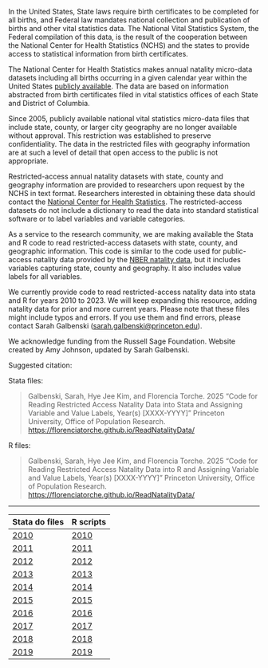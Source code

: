 In the United States, State laws require birth certificates to be completed for all births, and Federal law mandates national collection and publication of births and other vital statistics data. The National Vital Statistics System, the Federal compilation of this data, is the result of the cooperation between the National Center for Health Statistics (NCHS) and the states to provide access to statistical information from birth certificates.

The National Center for Health Statistics makes annual natality micro-data datasets including all births occurring in a given calendar year within the United States [publicly available](https://www.cdc.gov/nchs/data_access/vitalstatsonline.htm). The data are based on information abstracted from birth certificates filed in vital statistics offices of each State and District of Columbia. 

Since 2005, publicly available national vital statistics micro-data files that include state, county, or larger city geography are no longer available without approval. This restriction was established to preserve confidentiality. The data in the restricted files with geography information are at such a level of detail that open access to the public is not appropriate.

Restricted-access annual natality datasets with state, county and geography information are provided to researchers upon request by the NCHS in text format. Researchers interested in obtaining these data should contact the [National Center for Health Statistics](https://www.cdc.gov/nchs/nvss/nvss-restricted-data.htm#:~:text=Conditions%20of%20Use%20for%20Restricted%20Data,-Once%20researchers%20have&text=The%20data%20files%20cannot%20be,in%20the%20data%20use%20agreement.). The restricted-access datasets do not include a dictionary to read the data into standard statistical software or to label variables and variable categories. 

As a service to the research community, we are making available the Stata and R code to read restricted-access datasets with state, county, and geographic information. This code is similar to the code used for public-access natality data provided by the [NBER natality data](https://www.nber.org/research/data/vital-statistics-birth-data-nber), but it includes variables capturing state, county and geography. It also includes value labels for all variables. 

We currently provide code to read restricted-access natality data into stata and R for years 2010 to 2023. We will keep expanding this resource, adding natality data for prior and more current years. Please note that these files might include typos and errors. If you use them and find errors, please contact Sarah Galbenski (sarah.galbenski@princeton.edu).

We acknowledge funding from the Russell Sage Foundation. Website created by Amy Johnson, updated by Sarah Galbenski. 

Suggested citation:
 
Stata files:
> Galbenski, Sarah, Hye Jee Kim, and Florencia Torche. 2025 “Code for Reading Restricted Access Natality Data into Stata and Assigning Variable and Value Labels, Year(s) [XXXX-YYYY]” Princeton University, Office of Population Research. https://florenciatorche.github.io/ReadNatalityData/ 
 
R files: 
> Galbenski, Sarah, Hye Jee Kim, and Florencia Torche. 2025 “Code for Reading Restricted Access Natality Data into R and Assigning Variable and Value Labels, Year(s) [XXXX-YYYY]” Princeton University, Office of Population Research. https://florenciatorche.github.io/ReadNatalityData/ 


--------

| Stata do files | R scripts |
| -------------- | -------------- |
| [2010](StataDoFiles/RestrictedVitalStatistics_Natality_2010.do) | [2010](RScripts/RestrictedVitalStatistics_Natality_2010.R) |
| [2011](StataDoFiles/RestrictedVitalStatistics_Natality_2011.do) | [2011](RScripts/RestrictedVitalStatistics_Natality_2011.R) |
| [2012](StataDoFiles/RestrictedVitalStatistics_Natality_2012.do) | [2012](RScripts/RestrictedVitalStatistics_Natality_2012.R) |
| [2013](StataDoFiles/RestrictedVitalStatistics_Natality_2013.do) | [2013](RScripts/RestrictedVitalStatistics_Natality_2013.R) |
| [2014](StataDoFiles/RestrictedVitalStatistics_Natality_2014.do) | [2014](RScripts/RestrictedVitalStatistics_Natality_2014.R) |
| [2015](StataDoFiles/RestrictedVitalStatistics_Natality_2015.do) | [2015](RScripts/RestrictedVitalStatistics_Natality_2015.R) |
| [2016](StataDoFiles/RestrictedVitalStatistics_Natality_2016.do) | [2016](RScripts/RestrictedVitalStatistics_Natality_2016.R) |
| [2017](StataDoFiles/RestrictedVitalStatistics_Natality_2017.do) | [2017](RScripts/RestrictedVitalStatistics_Natality_2017.R) |
| [2018](StataDoFiles/RestrictedVitalStatistics_Natality_2018.do) | [2018](RScripts/RestrictedVitalStatistics_Natality_2018.R) |
| [2019](StataDoFiles/RestrictedVitalStatistics_Natality_2019.do) | [2019](RScripts/RestrictedVitalStatistics_Natality_2019.R) |
